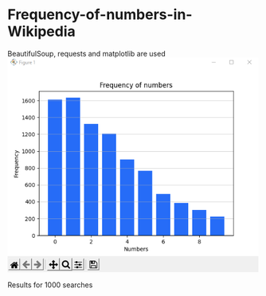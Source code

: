 # Frequency-of-numbers-in-Wikipedia
BeautifulSoup, requests and matplotlib are used
![alt text](plot.png)

Results for 1000 searches
